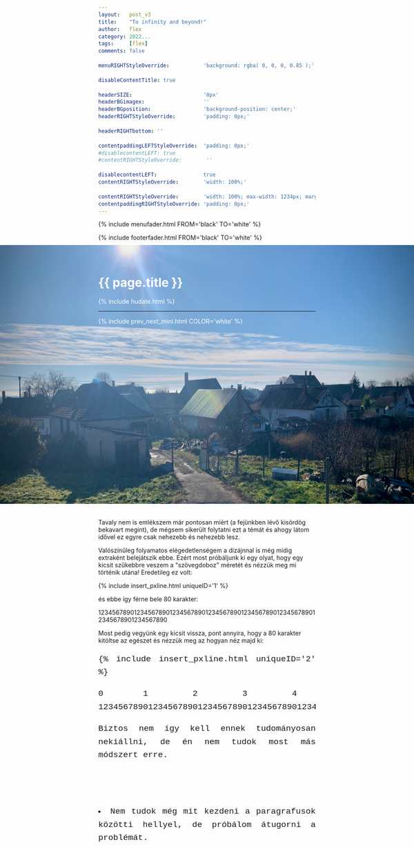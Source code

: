 ```yaml
---
layout:   post_v3
title:    "To infinity and beyond!"
author:   flex
category: 2022...
tags:     [flex]
comments: false

menuRIGHTStyleOverride:           'background: rgba( 0, 0, 0, 0.85 );'

disableContentTitle: true

headerSIZE:                       '0px'
headerBGimagex:                   ''
headerBGposition:                 'background-position: center;'
headerRIGHTStyleOverride:         'padding: 0px;'

headerRIGHTbottom: ''

contentpaddingLEFTStyleOverride:  'padding: 0px;'
#disablecontentLEFT: true
#contentRIGHTStyleOverride:        ''

disablecontentLEFT:               true
contentRIGHTStyleOverride:        'width: 100%;'

contentRIGHTStyleOverride:        'width: 100%; max-width: 1234px; margin: auto;'
contentpaddingRIGHTStyleOverride: 'padding: 0px;'
---
```


<link rel="stylesheet" type="text/css" href="css/override_v2_courier.css">

{% include menufader.html FROM='black' TO='white' %}

{% include footerfader.html FROM='black' TO='white' %}

<!--
{% include hudate.html %}

<hr style="border-top: 1px solid;">

{% include prev_next_mini.html %}
-->

<div style="position:relative; text-align: left; color: white; margin-top: -5px;">
  <div class="" style="margin-left: calc( 50% - 50vw ); margin-right: calc( 50% - 50vw );">
	<img class="shadow" style="border: 0px solid white; height: 600px;" src="photos/Mohacs_vege.jpeg">
	{% include minirdesc.html DESC='<b>Mohács vége, a szerző saját felvétele, 2025.01.11.</b>' %}
  </div>
  <div style="position: absolute; top: 30px; left: 0px; width: 100%;">
	<h1>{{ page.title }}</h1>
	{% include hudate.html %}
	<hr style="border-top: 1px solid; color: white; border-top-width: 0px; border-color: white;">
	{% include prev_next_mini.html COLOR='white' %}
  </div>
</div>

<!--
<div class="" style="margin-left: calc( 50% - 50vw ); margin-right: calc( 50% - 50vw );">
<img class="shadowx" style="border: 0px solid black;" src="https://cdn.arstechnica.net/wp-content/uploads/2023/09/sonoma-light-800x500.jpg">
{% include minirdesc.html DESC='<b>macOS Sonoma</b>' %}
</div>

<hr style="margin-left: calc( 50% - 50vw );">
-->

Tavaly nem is emlékszem már pontosan miért (a fejünkben lévő kisördög bekavart megint), de mégsem sikerült folytatni ezt a témát és ahogy látom idővel ez egyre csak nehezebb és nehezebb lesz.

Valószínűleg folyamatos elégedetlenségem a dizájnnal is még midig extraként belejátszik ebbe. Ezért most próbáljunk ki egy olyat, hogy egy kicsit szűkebbre veszem a "szövegdoboz" méretét és nézzük meg mi történik utána! Eredetileg ez volt:

{% include 	insert_pxline.html uniqueID='1' %}

és ebbe így férne bele 80 karakter:

12345678901234567890123456789012345678901234567890123456789012345678901234567890

Most pedig vegyünk egy kicsit vissza, pont annyira, hogy a 80 karakter kitöltse az egészet és nézzük meg az hogyan néz majd ki:

<div style="max-width: 922px; margin: auto; font-family: courier; font-size: 1.2rem; line-height: 1.6; text-align: justify;">

{% include 	insert_pxline.html uniqueID='2' %}

<pre style="font-family: courier; font-size: 1.2rem; line-height: 1.6;">
0        1         2         3         4         5         6         7         8
12345678901234567890123456789012345678901234567890123456789012345678901234567890
</pre>

Biztos nem így kell ennek tudományosan nekiállni, de én nem tudok most más módszert erre.

<br><br>

<li>Nem tudok még mit kezdeni a paragrafusok közötti hellyel, de próbálom átugorni a problémát.</li>

</div>